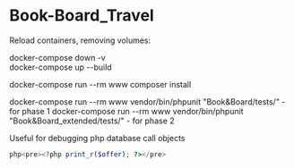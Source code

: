 # Book-Board_Travel

Reload containers, removing volumes:

docker-compose down -v  
docker-compose up --build

<!-- After build, we need to install composer to let us run phpUnit tests -->

docker-compose run --rm www composer install

<!-- Command runs our test -->

docker-compose run --rm www vendor/bin/phpunit "Book&Board/tests/" - for phase 1
docker-compose run --rm www vendor/bin/phpunit "Book&Board_extended/tests/" - for phase 2

Useful for debugging php database call objects

```php
php<pre><?php print_r($offer); ?></pre>
```

